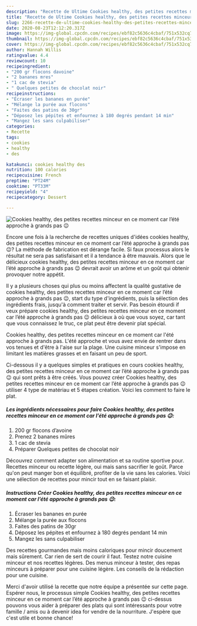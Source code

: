 ```yaml
---
description: "Recette de Ultime Cookies healthy, des petites recettes minceur en ce moment car l’été approche à grands pas 😉"
title: "Recette de Ultime Cookies healthy, des petites recettes minceur en ce moment car l’été approche à grands pas 😉"
slug: 2266-recette-de-ultime-cookies-healthy-des-petites-recettes-minceur-en-ce-moment-car-lete-approche-a-grands-pas
date: 2020-08-23T12:12:20.317Z
image: https://img-global.cpcdn.com/recipes/ebf82c5636c4cbaf/751x532cq70/cookies-healthy-des-petites-recettes-minceur-en-ce-moment-car-lete-approche-a-grands-pas-😉-photo-principale-de-la-recette.jpg
thumbnail: https://img-global.cpcdn.com/recipes/ebf82c5636c4cbaf/751x532cq70/cookies-healthy-des-petites-recettes-minceur-en-ce-moment-car-lete-approche-a-grands-pas-😉-photo-principale-de-la-recette.jpg
cover: https://img-global.cpcdn.com/recipes/ebf82c5636c4cbaf/751x532cq70/cookies-healthy-des-petites-recettes-minceur-en-ce-moment-car-lete-approche-a-grands-pas-😉-photo-principale-de-la-recette.jpg
author: Hannah Willis
ratingvalue: 4.4
reviewcount: 10
recipeingredient:
- "200 gr flocons davoine"
- "2 bananes mres"
- "1 cac de stevia"
- " Quelques petites de chocolat noir"
recipeinstructions:
- "Écraser les bananes en purée"
- "Mélange la purée aux flocons"
- "Faites des patins de 30gr"
- "Déposez les pépites et enfournez à 180 degrés pendant 14 min"
- "Mangez les sans culpabiliser"
categories:
- Recette
tags:
- cookies
- healthy
- des

katakunci: cookies healthy des 
nutrition: 100 calories
recipecuisine: French
preptime: "PT24M"
cooktime: "PT33M"
recipeyield: "4"
recipecategory: Dessert

---
```



![Cookies healthy, des petites recettes minceur en ce moment car l’été approche à grands pas 😉](https://img-global.cpcdn.com/recipes/ebf82c5636c4cbaf/751x532cq70/cookies-healthy-des-petites-recettes-minceur-en-ce-moment-car-lete-approche-a-grands-pas-😉-photo-principale-de-la-recette.jpg)

Encore une fois à la recherche de recettes uniques d'idées cookies healthy, des petites recettes minceur en ce moment car l’été approche à grands pas 😉? La méthode de fabrication est dérange facile. Si faux processus alors le résultat ne sera pas satisfaisant et il a tendance à être mauvais. Alors que le délicieux cookies healthy, des petites recettes minceur en ce moment car l’été approche à grands pas 😉 devrait avoir un arôme et un goût qui obtenir provoquer notre appétit.

Il y a plusieurs choses qui plus ou moins affectent la qualité gustative de cookies healthy, des petites recettes minceur en ce moment car l’été approche à grands pas 😉, start du type d'ingrédients, puis la sélection des ingrédients frais, jusqu'à comment traiter et servir. Pas besoin étourdi if veux prépare cookies healthy, des petites recettes minceur en ce moment car l’été approche à grands pas 😉 délicieux à où que vous soyez, car tant que vous connaissez le truc, ce plat peut être devenir plat spécial.

Cookies healthy, des petites recettes minceur en ce moment car l&#39;été approche à grands pas. L&#39;été approche et vous avez envie de rentrer dans vos tenues et d&#39;être à l&#39;aise sur la plage. Une cuisine minceur s&#39;impose en limitant les matières grasses et en faisant un peu de sport.


Ci-dessous il y a quelques simples et pratiques en cours cookies healthy, des petites recettes minceur en ce moment car l’été approche à grands pas 😉 qui sont prêts à être créés. Vous pouvez créer Cookies healthy, des petites recettes minceur en ce moment car l’été approche à grands pas 😉 utiliser 4 type de matériau et 5 étapes création. Voici les comment to faire le plat.

<!--inarticleads1-->

##### Les ingrédients nécessaires pour faire Cookies healthy, des petites recettes minceur en ce moment car l’été approche à grands pas 😉:

1.  200 gr flocons d’avoine
1. Prenez 2 bananes mûres
1.  1 cac de stevia
1. Préparer  Quelques petites de chocolat noir


Découvrez comment adapter son alimentation et sa routine sportive pour. Recettes minceur ou recette légère, oui mais sans sacrifier le goût. Parce qu&#39;on peut manger bon et équilibré, profiter de la vie sans les calories. Voici une sélection de recettes pour mincir tout en se faisant plaisir. 

<!--inarticleads2-->

##### Instructions Créer Cookies healthy, des petites recettes minceur en ce moment car l’été approche à grands pas 😉:

1. Écraser les bananes en purée
1. Mélange la purée aux flocons
1. Faites des patins de 30gr
1. Déposez les pépites et enfournez à 180 degrés pendant 14 min
1. Mangez les sans culpabiliser


Des recettes gourmandes mais moins caloriques pour mincir doucement mais sûrement. Car rien de sert de courir il faut. Testez notre cuisine minceur et nos recettes légères. Des menus minceur à tester, des repas minceurs à préparer pour une cuisine légère. Les conseils de la rédaction pour une cuisine. 


Merci d'avoir utilisé la recette que notre équipe a présentée sur cette page. Espérer nous, le processus simple Cookies healthy, des petites recettes minceur en ce moment car l’été approche à grands pas 😉 ci-dessus pouvons vous aider à préparer des plats qui sont intéressants pour votre famille / amis ou à devenir idea for vendre de la nourriture. J'espère que c'est utile et bonne chance!
